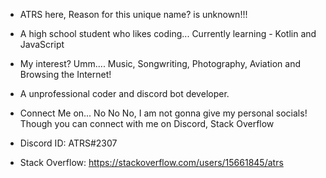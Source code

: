 - ATRS here, Reason for this unique name? is unknown!!!

- A high school student who likes coding... Currently learning - Kotlin and JavaScript

- My interest? Umm.... Music, Songwriting, Photography, Aviation and Browsing the Internet!

- A unprofessional coder and discord bot developer. 

- Connect Me on... No No No, I am not gonna give my personal socials! Though you can connect with me on Discord, Stack Overflow

- Discord ID: ATRS#2307

- Stack Overflow: https://stackoverflow.com/users/15661845/atrs









<!---
ATRS7391/ATRS7391 is a ✨ special ✨ repository because its `README.md` (this file) appears on your GitHub profile.
You can click the Preview link to take a look at your changes.
--->
